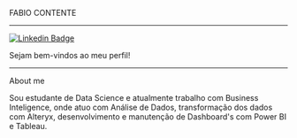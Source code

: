 FABIO CONTENTE
***
[![Linkedin Badge](https://img.shields.io/badge/-Linkedin-blue?style-flat-square&logo+Linkedin&logoColor+white&link+https://www.linkedin.com/in/fabio-contente-12263171)](https://www.linkedin.com/in/fabio-contente-12263171)

Sejam bem-vindos ao meu perfil!
***
About me

Sou estudante de Data Science e atualmente trabalho com Business Inteligence, onde atuo com Análise de Dados, transformação dos dados com Alteryx, desenvolvimento e manutenção de Dashboard's com Power BI e Tableau.
 
